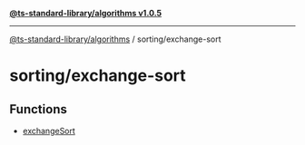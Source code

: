 [**@ts-standard-library/algorithms v1.0.5**](../../README.md)

***

[@ts-standard-library/algorithms](../../modules.md) / sorting/exchange-sort

# sorting/exchange-sort

## Functions

- [exchangeSort](functions/exchangeSort.md)
